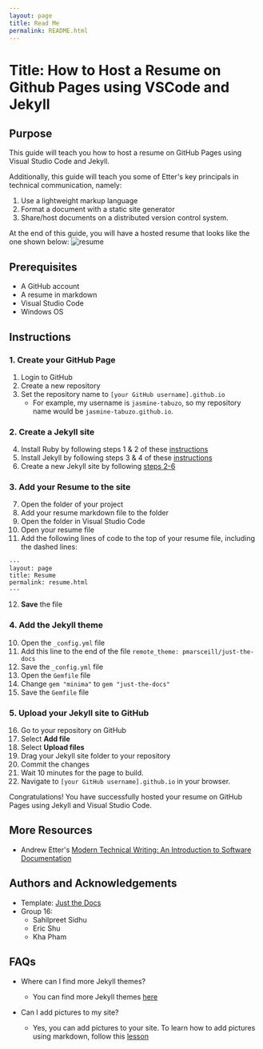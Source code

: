 ```yaml
---
layout: page
title: Read Me
permalink: README.html
---
```


# Title: How to Host a Resume on Github Pages using VSCode and Jekyll

## Purpose
This guide will teach you how to host a resume on GitHub Pages using Visual Studio Code and Jekyll. 

Additionally, this guide will teach you some of Etter's key principals in technical communication, namely:      

1. Use a lightweight markup language
2. Format a document with a static site generator
3. Share/host documents on a distributed version control system.

At the end of this guide, you will have a hosted resume that looks like the one shown below: 
![resume](images/resume.gif)


## Prerequisites
- A GitHub account 
- A resume in markdown 
- Visual Studio Code
- Windows OS

## Instructions

### 1. Create your GitHub Page

1. Login to GitHub 
2. Create a new repository 
3. Set the repository name to `[your GitHub username].github.io`
    - For example, my username is `jasmine-tabuzo`, so my repository name would be `jasmine-tabuzo.github.io`.

### 2. Create a Jekyll site

4. Install Ruby by following steps 1 & 2 of these [instructions](https://jekyllrb.com/docs/installation/windows/)
5. Install Jekyll by following steps 3 & 4 of these [instructions](https://jekyllrb.com/docs/installation/windows/)
6. Create a new Jekyll site by following [steps 2-6](https://jekyllrb.com/docs/) 

### 3. Add your Resume to the site
7. Open the folder of your project 
8. Add your resume markdown file to the folder 
9. Open the folder in Visual Studio Code
10. Open your resume file
11. Add the following lines of code to the top of your resume file, including the dashed lines:    
```
---    
layout: page    
title: Resume    
permalink: resume.html    
---
```
12. **Save** the file

### 4. Add the Jekyll theme

10. Open the `_config.yml` file
11. Add this line to the end of the file `remote_theme: pmarsceill/just-the-docs` 
12. Save the `_config.yml` file
13. Open the `Gemfile` file
14. Change `gem "minima"` to `gem "just-the-docs"`
15. Save the `Gemfile` file

### 5. Upload your Jekyll site to GitHub
16. Go to your repository on GitHub
17. Select **Add file** 
18. Select **Upload files**
19. Drag your Jekyll site folder to your repository 
20. Commit the changes 
21. Wait 10 minutes for the page to build. 
22. Navigate to `[your GitHub username].github.io` in your browser. 

Congratulations! You have successfully hosted your resume on GitHub Pages using Jekyll and Visual Studio Code. 

## More Resources

- Andrew Etter's [Modern Technical Writing: An Introduction to Software Documentation](https://www.amazon.ca/Modern-Technical-Writing-Introduction-Documentation-ebook/dp/B01A2QL9SS)

## Authors and Acknowledgements

- Template: [Just the Docs](https://github.com/just-the-docs/just-the-docs)
- Group 16: 
    - Sahilpreet Sidhu 
    - Eric Shu 
    - Kha Pham 


## FAQs

- Where can I find more Jekyll themes? 
    - You can find more Jekyll themes [here](https://jekyllrb.com/docs/themes/)

- Can I add pictures to my site?
    - Yes, you can add pictures to your site. To learn how to add pictures using markdown, follow this [lesson](https://www.markdowntutorial.com/lesson/4/)
